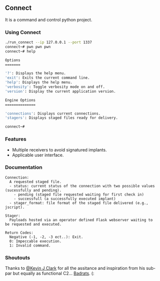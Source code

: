 ## Connect
It is a command and control python project.

### Using Connect
```sh
./run_connect --ip 127.0.0.1 --port 1337
connect~# pwn pwn pwn
connect~# help

Options
=======

'?': Displays the help menu.
'exit': Exits the current command line.
'help': Displays the help menu.
'verbosity': Toggle verbosity mode on and off.
'version': Display the current application version.

Engine Options
==============

'connections': Displays current connections.
'stagers': Displays staged files ready for delivery.

connect~#
```

### Features
* Multiple receivers to avoid signatured implants.
* Applicable user interface.

### Documentation
```
Connection:
  A requested staged file.
  - status: current status of the connection with two possible values (sucessfully and pending).
    - pending (staged file requested waiting for first check in)
    - successfull (a successfully executed implant)
  - stager_format: file format of the staged file delivered (e.g., jscript).

Stager:
  Payloads hosted via an operator defined Flask webserver waiting to be requested and executed.

Return Codes:
  Negative (-1, -2, -3 ect..): Exit.
  0: Impeccable execution.
  1: Invalid command.
```

### Shoutouts
Thanks to [@Kevin J Clark](https://twitter.com/GuhnooPlusLinux) for all the assitance and inspiration from his sub-par but equally as functional C2... [Badrats](https://gitlab.com/KevinJClark/badrats). (:
